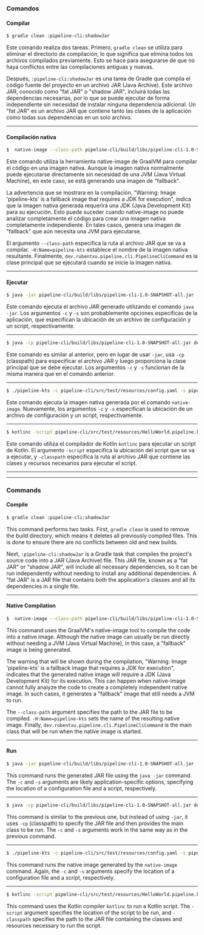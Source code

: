 ### Comandos

#### Compilar

```bash
$ gradle clean :pipeline-cli:shadowJar
```
Este comando realiza dos tareas. Primero, `gradle clean` se utiliza para eliminar el directorio de compilación, lo que significa que elimina todos los archivos compilados previamente. Esto se hace para asegurarse de que no haya conflictos entre las compilaciones antiguas y nuevas.

Después, `:pipeline-cli:shadowJar` es una tarea de Gradle que compila el código fuente del proyecto en un archivo JAR (Java Archive). Este archivo JAR, conocido como "fat JAR" o "shadow JAR", incluirá todas las dependencias necesarias, por lo que se puede ejecutar de forma independiente sin necesidad de instalar ninguna dependencia adicional. Un "fat JAR" es un archivo JAR que contiene tanto las clases de la aplicación como todas sus dependencias en un solo archivo.

---
#### Compilación nativa

```bash
$  native-image --class-path pipeline-cli/build/libs/pipeline-cli-1.0-SNAPSHOT-all.jar -H:Name=pipeline-kts dev.rubentxu.pipeline.cli.PipelineCliCommand
```
Este comando utiliza la herramienta native-image de GraalVM para compilar el código en una imagen nativa. Aunque la imagen nativa normalmente puede ejecutarse directamente sin necesidad de una JVM (Java Virtual Machine), en este caso, se está generando una imagen de "fallback".

La advertencia que se mostrara en la compilación, "Warning: Image 'pipeline-kts' is a fallback image that requires a JDK for execution", indica que la imagen nativa generada requerirá una JDK (Java Development Kit) para su ejecución. Esto puede suceder cuando native-image no puede analizar completamente el código para crear una imagen nativa completamente independiente. En tales casos, genera una imagen de "fallback" que aún necesita una JVM para ejecutarse.

El argumento `--class-path` especifica la ruta al archivo JAR que se va a compilar. `-H:Name=pipeline-kts` establece el nombre de la imagen nativa resultante. Finalmente, `dev.rubentxu.pipeline.cli.PipelineCliCommand` es la clase principal que se ejecutará cuando se inicie la imagen nativa.

---
#### Ejecutar

```bash
$ java -jar pipeline-cli/build/libs/pipeline-cli-1.0-SNAPSHOT-all.jar  -c pipeline-cli/src/test/resources/config.yaml -s pipeline-cli/src/test/resources/HelloWorld.pipeline.kts
```
Este comando ejecuta el archivo JAR generado utilizando el comando `java -jar`. Los argumentos `-c` y `-s` son probablemente opciones específicas de la aplicación, que especifican la ubicación de un archivo de configuración y un script, respectivamente.

---

```bash
$ java -cp pipeline-cli/build/libs/pipeline-cli-1.0-SNAPSHOT-all.jar dev.rubentxu.pipeline.cli.PipelineCliKt -c pipeline-cli/src/test/resources/config.yaml -s pipeline-cli/src/test/resources/HelloWorld.pipeline.kts
```
Este comando es similar al anterior, pero en lugar de usar `-jar`, usa `-cp` (classpath) para especificar el archivo JAR y luego proporciona la clase principal que se debe ejecutar. Los argumentos `-c` y `-s` funcionan de la misma manera que en el comando anterior.

---

```bash
$ ./pipeline-kts -c pipeline-cli/src/test/resources/config.yaml -s pipeline-cli/src/test/resources/HelloWorld.pipeline.kts
```
Este comando ejecuta la imagen nativa generada por el comando `native-image`. Nuevamente, los argumentos `-c` y `-s` especifican la ubicación de un archivo de configuración y un script, respectivamente.

---

```bash
$ kotlinc -script pipeline-cli/src/test/resources/HelloWorld.pipeline.kts -classpath pipeline-cli/build/libs/pipeline-cli-1.0-SNAPSHOT-all.jar  
```
Este comando utiliza el compilador de Kotlin `kotlinc` para ejecutar un script de Kotlin. El argumento `-script` especifica la ubicación del script que se va a ejecutar, y `-classpath` especifica la ruta al archivo JAR que contiene las clases y recursos necesarios para ejecutar el script.


---

---

### Commands

#### Compile

```bash
$ gradle clean :pipeline-cli:shadowJar
```
This command performs two tasks. First, `gradle clean` is used to remove the build directory, which means it deletes all previously compiled files. This is done to ensure there are no conflicts between old and new builds.

Next, `:pipeline-cli:shadowJar` is a Gradle task that compiles the project's source code into a JAR (Java Archive) file. This JAR file, known as a "fat JAR" or "shadow JAR", will include all necessary dependencies, so it can be run independently without needing to install any additional dependencies. A "fat JAR" is a JAR file that contains both the application's classes and all its dependencies in a single file.

---
#### Native Compilation

```bash
$  native-image --class-path pipeline-cli/build/libs/pipeline-cli-1.0-SNAPSHOT-all.jar -H:Name=pipeline-kts dev.rubentxu.pipeline.cli.PipelineCliCommand
```
This command uses the GraalVM's native-image tool to compile the code into a native image. Although the native image can usually be run directly without needing a JVM (Java Virtual Machine), in this case, a "fallback" image is being generated.

The warning that will be shown during the compilation, "Warning: Image 'pipeline-kts' is a fallback image that requires a JDK for execution", indicates that the generated native image will require a JDK (Java Development Kit) for its execution. This can happen when native-image cannot fully analyze the code to create a completely independent native image. In such cases, it generates a "fallback" image that still needs a JVM to run.

The `--class-path` argument specifies the path to the JAR file to be compiled. `-H:Name=pipeline-kts` sets the name of the resulting native image. Finally, `dev.rubentxu.pipeline.cli.PipelineCliCommand` is the main class that will be run when the native image is started.

---
#### Run

```bash
$ java -jar pipeline-cli/build/libs/pipeline-cli-1.0-SNAPSHOT-all.jar  -c pipeline-cli/src/test/resources/config.yaml -s pipeline-cli/src/test/resources/HelloWorld.pipeline.kts
```
This command runs the generated JAR file using the `java -jar` command. The `-c` and `-s` arguments are likely application-specific options, specifying the location of a configuration file and a script, respectively.

---

```bash
$ java -cp pipeline-cli/build/libs/pipeline-cli-1.0-SNAPSHOT-all.jar dev.rubentxu.pipeline.cli.PipelineCliKt -c pipeline-cli/src/test/resources/config.yaml -s pipeline-cli/src/test/resources/HelloWorld.pipeline.kts
```
This command is similar to the previous one, but instead of using `-jar`, it uses `-cp` (classpath) to specify the JAR file and then provides the main class to be run. The `-c` and `-s` arguments work in the same way as in the previous command.

---

```bash
$ ./pipeline-kts -c pipeline-cli/src/test/resources/config.yaml -s pipeline-cli/src/test/resources/HelloWorld.pipeline.kts
```
This command runs the native image generated by the `native-image` command. Again, the `-c` and `-s` arguments specify the location of a configuration file and a script, respectively.

---

```bash
$ kotlinc -script pipeline-cli/src/test/resources/HelloWorld.pipeline.kts -classpath pipeline-cli/build/libs/pipeline-cli-1.0-SNAPSHOT-all.jar  
```
This command uses the Kotlin compiler `kotlinc` to run a Kotlin script. The `-script` argument specifies the location of the script to be run, and `-classpath` specifies the path to the JAR file containing the classes and resources necessary to run the script.